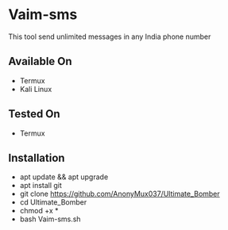 # Vaim-sms
This tool send unlimited messages in any India phone number

## Available On
- Termux
- Kali Linux

## Tested On
- Termux 

## Installation 
- apt update && apt upgrade
- apt install git
- git clone https://github.com/AnonyMux037/Ultimate_Bomber
- cd Ultimate_Bomber 
- chmod +x *
- bash Vaim-sms.sh 
  
